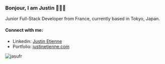 <h3 align="left">Bonjour, I am Justin 🙇🏻‍♂️</h3>
<p align="left">Junior Full-Stack Developer from France, currently based in Tokyo, Japan.</p>
<h4 align="left">Connect with me:</h4>
<div align="left">
  <ul>
    <li>Linkedin: <a href="https://www.linkedin.com/in/justin-etienne/">Justin Etienne</a></li>
    <li>Portfolio: <a href="https://www.justinetienne.com/">justinetienne.com</a></li>
  </ul>
  <p><img align="left" src="https://github-readme-stats.vercel.app/api/top-langs?username=jasufr&show_icons=true&locale=en&layout=compact" alt="jasufr" /></p>
</div>
